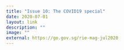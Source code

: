 ```yaml
---
title: "Issue 10: The COVID19 special"
date: 2020-07-01
layout: link
description: ""
image: ""
external: https://go.gov.sg/rie-mag-jul2020
---
```

